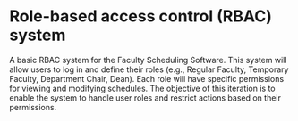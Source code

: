 # Role-based access control (RBAC) system

A basic RBAC system for the Faculty Scheduling Software. This system will allow users to log in and define their roles (e.g., Regular Faculty, Temporary Faculty, Department Chair, Dean). Each role will have specific permissions for viewing and modifying schedules. The objective of this iteration is to enable the system to handle user roles and restrict actions based on their permissions.